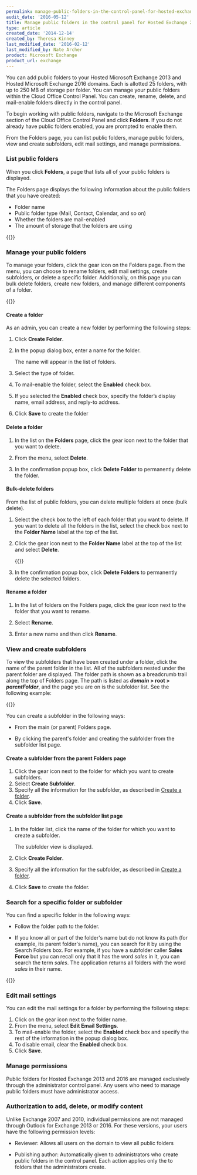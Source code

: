 ```yaml
---
permalink: manage-public-folders-in-the-control-panel-for-hosted-exchange-2013
audit_date: '2016-05-12'
title: Manage public folders in the control panel for Hosted Exchange 2013 and 2016
type: article
created_date: '2014-12-14'
created_by: Theresa Kinney
last_modified_date: '2016-02-12'
last_modified_by: Nate Archer
product: Microsoft Exchange
product_url: exchange
---
```


You can add public folders to your Hosted Microsoft Exchange 2013 and Hosted Microsoft Exchange 2016
domains. Each is allotted 25 folders, with up to 250 MB
of storage per folder. You can manage your public folders within the
Cloud Office Control Panel. You can create, rename, delete, and
mail-enable folders directly in the control panel.

To begin working with public folders, navigate to the Microsoft Exchange
section of the Cloud Office Control Panel and click **Folders**. If you
do not already have public folders enabled, you are prompted to enable
them.

From the Folders page, you can list public folders, manage public folders,
view and create subfolders, edit mail settings, and manage permissions.

### List public folders

When you click **Folders**, a page that lists all of your public folders
is displayed.

The Folders page displays the following information about the public
folders that you have created:

- Folder name
- Public folder type (Mail, Contact, Calendar, and so on)
- Whether the folders are mail-enabled
- The amount of storage that the folders are using

{{<image src="Basic_0.png" alt="" title="">}}

### Manage your public folders

To manage your folders, click the gear icon on the Folders page. From the menu, you
can choose to rename folders, edit mail settings, create subfolders, or delete a specific
folder. Additionally, on this page you can bulk delete folders, create new folders, and
manage different components of a folder.

{{<image src="Manage_0.png" alt="" title="">}}

#### Create a folder

As an admin, you can create a new folder by performing the following
steps:

1. Click **Create Folder**.

2. In the popup dialog box, enter a name for the folder.

   The name will appear in the list of folders.

3. Select the type of folder.

4. To mail-enable the folder, select the **Enabled** check box.

5. If you selected the **Enabled** check box, specify the folder’s display name, email address, and reply-to address. 

8. Click **Save** to create the folder

#### Delete a folder

1. In the list on the **Folders** page, click the gear icon next to the
   folder that you want to delete.

2. From the menu, select **Delete**.

3. In the confirmation popup box, click **Delete Folder** to
   permanently delete the folder.

#### Bulk-delete folders

From the list of public folders, you can delete multiple folders at once
(bulk delete).

1. Select the check box to the left of each folder that you want
   to delete. If you want to delete all the folders in the list, select
   the check box next to the **Folder Name** label at the top of
   the list.

2. Click the gear icon next to the **Folder Name** label at the top of
   the list and select **Delete**.

   {{<image src="bulkdelete2.png" alt="" title="">}}

3. In the confirmation popup box, click **Delete Folders** to
   permanently delete the selected folders.

#### Rename a folder

1. In the list of folders on the Folders page, click the gear icon next
   to the folder that you want to rename.

2. Select **Rename**.

3. Enter a new name and then click **Rename**.

### View and create subfolders

To view the subfolders that have been created under a folder, click the
name of the parent folder in the list. All of the subfolders nested
under the parent folder are displayed. The folder path is shown as a
breadcrumb trail along the top of Folders page. The path is listed as
***domain* &gt; root &gt; *parentFolder***, and the page you are on is
the subfolder list. See the following example:

{{<image src="childsubfolder_a.png" alt="" title="">}}

You can create a subfolder in the following ways:

- From the main (or parent) Folders page.

- By clicking the parent's folder and creating the subfolder from the
  subfolder list page.

#### Create a subfolder from the parent Folders page

1. Click the gear icon next to the folder for which you want to
   create subfolders.
2. Select **Create Subfolder**.
3. Specify all the information for the subfolder, as described in [Create a folder](#create-a-folder).
4. Click **Save**.

#### Create a subfolder from the subfolder list page

1. In the folder list, click the name of the folder for which you want
   to create a subfolder.
   
   The subfolder view is displayed.
   
2. Click **Create Folder**.

3. Specify all the information for the subfolder, as described in [Create a folder](#create-a-folder).

4. Click **Save** to create the folder.

### Search for a specific folder or subfolder

You can find a specific folder in the following ways:

- Follow the folder path to the folder.

- If you know all or part of the folder's name but do not know its
  path (for example, its parent folder's name), you can search for it
  by using the Search Folders box. For example, if you have a
  subfolder caller **Sales Force** but you can recall only that it has
  the word *sales* in it, you can search the term *sales*. The
  application returns all folders with the word *sales* in their
  name.

{{<image src="search_0.png" alt="" title="">}}

### Edit mail settings

You can edit the mail settings for a folder by performing the following
steps:

1. Click on the gear icon next to the folder name.
2. From the menu, select **Edit Email Settings**.
3. To mail-enable the folder, select the **Enabled** check box and specify the rest of the information in the popup dialog box.
4. To disable email, clear the **Enabled** check box.
5. Click **Save**.

### Manage permissions

Public folders for Hosted Exchange 2013 and 2016 are managed exclusively through
the administrator control panel. Any users who need to manage public
folders must have administrator access.

### Authorization to add, delete, or modify content

Unlike Exchange 2007 and 2010, individual permissions are not
managed through Outlook for Exchange 2013 or 2016. For these versions, your users have the following
permission levels:

- Reviewer:  Allows all users on the domain to view all public folders

- Publishing author: Automatically given to administrators who create public folders in the control panel. Each action applies only the to folders that the administrators create.
